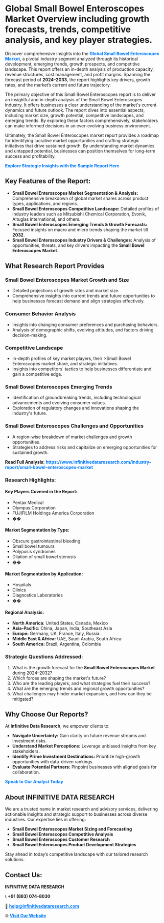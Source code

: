 <h1>Global Small Bowel Enteroscopes Market Overview including growth forecasts, trends, competitive analysis, and key player strategies.</h1>
<p>
Discover comprehensive insights into the 
<a href="https://www.infinitivedataresearch.com/industry-report/small-bowel-enteroscopes-market" rel="dofollow" style="color: #007BFF; text-decoration: none;"><strong>Global Small Bowel Enteroscopes Market</strong></a>, a pivotal industry segment analyzed through its historical development, emerging trends, growth prospects, and competitive landscape. This report offers an in-depth analysis of production capacity, revenue structures, cost management, and profit margins. Spanning the forecast period of <strong>2024–2033</strong>, the report highlights key drivers, growth rates, and the market’s current and future trajectory.
</p>
<p>
The primary objective of this Small Bowel Enteroscopes report is to deliver an insightful and in-depth analysis of the Small Bowel Enteroscopes industry. It offers businesses a clear understanding of the market's current dynamics and future outlook. The report dives into essential aspects, including market size, growth potential, competitive landscapes, and emerging trends. By exploring these factors comprehensively, stakeholders can make informed decisions in an ever-evolving business environment.
</p>
<p>
Ultimately, the Small Bowel Enteroscopes market report provides a roadmap for identifying lucrative market opportunities and crafting strategic initiatives that drive sustained growth. By understanding market dynamics and untapped potential, businesses can position themselves for long-term success and profitability.
</p>
<p>
<a href="https://www.infinitivedataresearch.com/request-sample/reportId=108971" style="color: #007BFF; text-decoration: none;"><strong>Explore Strategic Insights with the Sample Report Here</strong></a>
</p>

<h2>Key Features of the Report:</h2>
<ul>
<li><strong>Small Bowel Enteroscopes Market Segmentation & Analysis:</strong> Comprehensive breakdown of global market shares across product types, applications, and regions.</li>
<li><strong>Small Bowel Enteroscopes Competitive Landscape:</strong> Detailed profiles of industry leaders such as Mitsubishi Chemical Corporation, Evonik, Altuglas International, and others.</li>
<li><strong>Small Bowel Enteroscopes Emerging Trends & Growth Forecasts:</strong> Focused insights on macro and micro trends shaping the market till <strong>2032</strong>.</li>
<li><strong>Small Bowel Enteroscopes Industry Drivers & Challenges:</strong> Analysis of opportunities, threats, and key drivers impacting the <strong>Small Bowel Enteroscopes Market</strong>.</li>
</ul>

<h2>What Research Report Provides</h2>
<h3>Small Bowel Enteroscopes Market Growth and Size</h3>
<ul>
<li>Detailed projections of growth rates and market size.</li>
<li>Comprehensive insights into current trends and future opportunities to help businesses forecast demand and align strategies effectively.</li>
</ul>

<h3>Consumer Behavior Analysis</h3>
<ul>
<li>Insights into changing consumer preferences and purchasing behaviors.</li>
<li>Analysis of demographic shifts, evolving attitudes, and factors driving decision-making.</li>
</ul>

<h3>Competitive Landscape</h3>
<ul>
<li>In-depth profiles of key market players, their >Small Bowel Enteroscopes market share, and strategic initiatives.</li>
<li>Insights into competitors' tactics to help businesses differentiate and gain a competitive edge.</li>
</ul>

<h3>Small Bowel Enteroscopes Emerging Trends</h3>
<ul>
<li>Identification of groundbreaking trends, including technological advancements and evolving consumer values.</li>
<li>Exploration of regulatory changes and innovations shaping the industry's future.</li>
</ul>

<h3>Small Bowel Enteroscopes Challenges and Opportunities</h3>
<ul>
<li>A region-wise breakdown of market challenges and growth opportunities.</li>
<li>Strategies to address risks and capitalize on emerging opportunities for sustained growth.</li>
</ul>
<p><strong>Read Full Analysis:</strong> <a href="https://www.infinitivedataresearch.com/industry-report/small-bowel-enteroscopes-market" rel="dofollow" style="color: #007BFF; text-decoration: none;"><strong>https://www.infinitivedataresearch.com/industry-report/small-bowel-enteroscopes-market</strong></a></p>
<h3>Research Highlights:</h3>
<h4>Key Players Covered in the Report:</h4>
<ul><li>Pentax Medical</li><li>Olympus Corporation</li><li>FUJIFILM Holdings America Corporation</li><li>��</li></ul>
<h4>Market Segmentation by Type:</h4>
<ul><li>Obscure gastrointestinal bleeding</li><li>Small bowel tumours</li><li>Polyposis syndromes</li><li>Dilation of small bowel stenosis</li><li>��</li></ul>
<h4>Market Segmentation by Application:</h4>
<ul><li>Hospitals</li><li>Clinics</li><li>Diagnostics Laboratories</li><li>��</li></ul>

<h4>Regional Analysis:</h4>
<ul>
<li><strong>North America:</strong> United States, Canada, Mexico</li>
<li><strong>Asia-Pacific:</strong> China, Japan, India, Southeast Asia</li>
<li><strong>Europe:</strong> Germany, UK, France, Italy, Russia</li>
<li><strong>Middle East & Africa:</strong> UAE, Saudi Arabia, South Africa</li>
<li><strong>South America:</strong> Brazil, Argentina, Colombia</li>
</ul>

<h3>Strategic Questions Addressed:</h3>
<ol>
<li>What is the growth forecast for the <strong>Small Bowel Enteroscopes Market</strong> during 2024–2032?</li>
<li>Which forces are shaping the market's future?</li>
<li>Who are the leading players, and what strategies fuel their success?</li>
<li>What are the emerging trends and regional growth opportunities?</li>
<li>What challenges may hinder market expansion, and how can they be mitigated?</li>
</ol>

<h2>Why Choose Our Reports?</h2>
<p>At <strong>Infinitive Data Research</strong>, we empower clients to:</p>
<ul>
<li><strong>Navigate Uncertainty:</strong> Gain clarity on future revenue streams and investment risks.</li>
<li><strong>Understand Market Perceptions:</strong> Leverage unbiased insights from key stakeholders.</li>
<li><strong>Identify Prime Investment Destinations:</strong> Prioritize high-growth opportunities with data-driven rankings.</li>
<li><strong>Evaluate Potential Partners:</strong> Pinpoint businesses with aligned goals for collaboration.</li>
</ul>
<p><a href="https://www.infinitivedataresearch.com/industry-report/small-bowel-enteroscopes-market" rel="dofollow" style="color: #007BFF; text-decoration: none;"><strong>Speak to Our Analyst Today</strong></a></p>

<h2>About INFINITIVE DATA RESEARCH</h2>
<p>We are a trusted name in market research and advisory services, delivering actionable insights and strategic support to businesses across diverse industries. Our expertise lies in offering:</p>
<ul>
<li><strong>Small Bowel Enteroscopes Market Sizing and Forecasting</strong></li>
<li><strong>Small Bowel Enteroscopes Competitive Analysis</strong></li>
<li><strong>Small Bowel Enteroscopes Customer Research</strong></li>
<li><strong>Small Bowel Enteroscopes Product Development Strategies</strong></li>
</ul>
<p>Stay ahead in today’s competitive landscape with our tailored research solutions.</p>

<h2>Contact Us:</h2>
<p><strong>INFINITIVE DATA RESEARCH</strong></p>
<p>📞 <strong>+91 (883) 074-8030</strong></p>
<p>📧 <strong><a href="mailto:help@infinitivedataresearch.com" style="color: #007BFF;">help@infinitivedataresearch.com</a></strong></p>
<p>🌐 <strong><a href="https://www.infinitivedataresearch.com" rel="dofollow" style="color: #007BFF;">Visit Our Website</a></strong></p>
